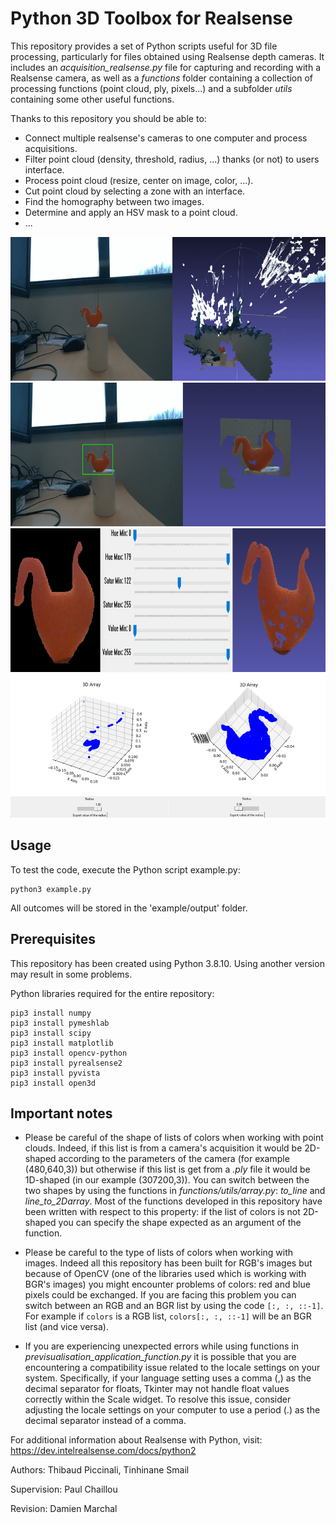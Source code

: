 # Python 3D Toolbox for Realsense

This repository provides a set of Python scripts useful for 3D file processing, particularly for files obtained using Realsense depth cameras. It includes an *acquisition_realsense.py* file for capturing and recording with a Realsense camera, as well as a *functions* folder containing a collection of processing functions (point cloud, ply, pixels...) and a subfolder *utils* containing some other useful functions.

Thanks to this repository you should be able to:

- Connect multiple realsense's cameras to one computer and process acquisitions.
- Filter point cloud (density, threshold, radius, ...) thanks (or not) to users interface. 
- Process point cloud (resize, center on image, color, ...).
- Cut point cloud by selecting a zone with an interface.
- Find the homography between two images.
- Determine and apply an HSV mask to a point cloud.
- ...

<img src="media/acquisition.png" alt="Acquisition using the Realsense" width="796" height="230">
<img src="media/select_zone.png" alt="filtering with zone of interest" width="739" height="230">
<img src="media/hsv_mask.png" alt="Filtering with a hsv mask" width="1109" height="230"><img src="media/remove_noisy_values.png" alt="Filtering of noisy values" width="521" height="230">

## Usage

To test the code, execute the Python script example.py:
```console
python3 example.py
```
All outcomes will be stored in the 'example/output' folder.

## Prerequisites

This repository has been created using Python 3.8.10. Using another version may result in some problems. 

Python libraries required for the entire repository:

```console
pip3 install numpy
pip3 install pymeshlab
pip3 install scipy
pip3 install matplotlib
pip3 install opencv-python
pip3 install pyrealsense2
pip3 install pyvista
pip3 install open3d
```

## Important notes

- Please be careful of the shape of lists of colors when working with point clouds. Indeed, if this list is from a camera's acquisition it would be 2D-shaped according to the parameters of the camera (for example (480,640,3)) but otherwise if this list is get from a *.ply* file it would be 1D-shaped (in our example (307200,3)). You can switch between the two shapes by using the functions in *functions/utils/array.py*: *to_line* and *line_to_2Darray*. Most of the functions developed in this repository have been written with respect to this property: if the list of colors is not 2D-shaped you can specify the shape expected as an argument of the function.

- Please be careful to the type of lists of colors when working with images. Indeed all this repository has been built for RGB's images but because of OpenCV (one of the libraries used which is working with BGR's images) you might encounter problems of colors: red and blue pixels could be exchanged. If you are facing this problem you can switch between an RGB and an BGR list by using the code ```[:, :, ::-1]```. For example if ```colors``` is a RGB list, ```colors[:, :, ::-1]``` will be an BGR list (and vice versa).

- If you are experiencing unexpected errors while using functions in *previsualisation_application_function.py* it is possible that you are encountering a compatibility issue related to the locale settings on your system. Specifically, if your language setting uses a comma (,) as the decimal separator for floats, Tkinter may not handle float values correctly within the Scale widget. To resolve this issue, consider adjusting the locale settings on your computer to use a period (.) as the decimal separator instead of a comma.

For additional information about Realsense with Python, visit: https://dev.intelrealsense.com/docs/python2

Authors: Thibaud Piccinali, Tinhinane Smail

Supervision: Paul Chaillou

Revision: Damien Marchal




